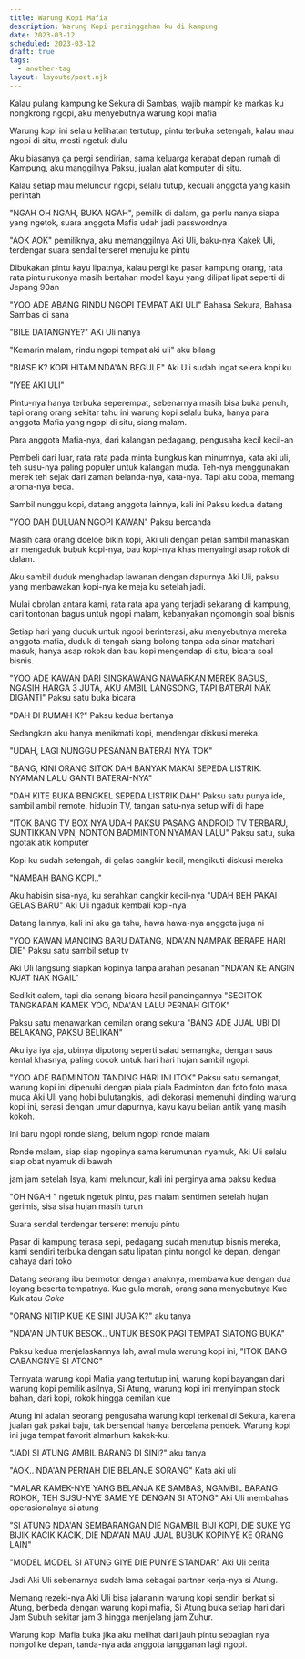 ```yaml
---
title: Warung Kopi Mafia
description: Warung Kopi persinggahan ku di kampung 
date: 2023-03-12
scheduled: 2023-03-12
draft: true
tags:
  - another-tag
layout: layouts/post.njk
---
```


Kalau pulang kampung ke Sekura di Sambas, wajib mampir ke markas ku nongkrong ngopi, aku menyebutnya warung kopi mafia

Warung kopi ini selalu kelihatan tertutup, pintu terbuka setengah, kalau mau ngopi di situ, mesti ngetuk dulu

Aku biasanya ga pergi sendirian, sama keluarga kerabat depan rumah di Kampung, aku manggilnya Paksu, jualan alat komputer di situ.

Kalau setiap mau meluncur ngopi, selalu tutup, kecuali anggota yang kasih perintah

"NGAH OH NGAH, BUKA NGAH", pemilik di dalam, ga perlu nanya siapa yang ngetok, suara anggota Mafia udah jadi passwordnya

"AOK AOK" pemiliknya, aku memanggilnya Aki Uli, baku-nya Kakek Uli, terdengar suara sendal terseret menuju ke pintu

Dibukakan pintu kayu lipatnya, kalau pergi ke pasar kampung orang, rata rata pintu rukonya masih bertahan model kayu yang dilipat lipat seperti di Jepang 90an

"YOO ADE ABANG RINDU NGOPI TEMPAT AKI ULI" Bahasa Sekura, Bahasa Sambas di sana

"BILE DATANGNYE?" AKi Uli nanya

"Kemarin malam, rindu ngopi tempat aki uli" aku bilang

"BIASE K? KOPI HITAM NDA'AN BEGULE" Aki Uli sudah ingat selera kopi ku

"IYEE AKI ULI"

Pintu-nya hanya terbuka seperempat, sebenarnya masih bisa buka penuh, tapi orang orang sekitar tahu ini warung kopi selalu buka, hanya para anggota Mafia yang ngopi di situ, siang malam.

Para anggota Mafia-nya, dari kalangan pedagang, pengusaha kecil kecil-an

Pembeli dari luar, rata rata pada minta bungkus kan minumnya, kata aki uli, teh susu-nya paling populer untuk kalangan muda. Teh-nya menggunakan merek teh sejak dari zaman belanda-nya, kata-nya. Tapi aku coba, memang aroma-nya beda.

Sambil nunggu kopi, datang anggota lainnya, kali ini Paksu kedua datang

"YOO DAH DULUAN NGOPI KAWAN" Paksu bercanda

Masih cara orang doeloe bikin kopi, Aki uli dengan pelan sambil manaskan air mengaduk bubuk kopi-nya, bau kopi-nya khas menyaingi asap rokok di dalam.

Aku sambil duduk menghadap lawanan dengan dapurnya Aki Uli, paksu yang menbawakan kopi-nya ke meja ku setelah jadi.

Mulai obrolan antara kami, rata rata apa yang terjadi sekarang di kampung, cari tontonan bagus untuk ngopi malam, kebanyakan ngomongin soal bisnis

Setiap hari yang duduk untuk ngopi berinterasi, aku menyebutnya mereka anggota mafia, duduk di tengah siang bolong tanpa ada sinar matahari masuk, hanya asap rokok dan bau kopi mengendap di situ, bicara soal bisnis.

"YOO ADE KAWAN DARI SINGKAWANG NAWARKAN MEREK BAGUS, NGASIH HARGA 3 JUTA, AKU AMBIL LANGSONG, TAPI BATERAI NAK DIGANTI" Paksu satu buka bicara

"DAH DI RUMAH K?" Paksu kedua bertanya

Sedangkan aku hanya menikmati kopi, mendengar diskusi mereka.

"UDAH, LAGI NUNGGU PESANAN BATERAI NYA TOK"

"BANG, KINI ORANG SITOK DAH BANYAK MAKAI SEPEDA LISTRIK. NYAMAN LALU GANTI BATERAI-NYA"

"DAH KITE BUKA BENGKEL SEPEDA LISTRIK DAH" Paksu satu punya ide, sambil ambil remote, hidupin TV, tangan satu-nya setup wifi di hape

"ITOK BANG TV BOX NYA UDAH PAKSU PASANG ANDROID TV TERBARU, SUNTIKKAN VPN, NONTON BADMINTON NYAMAN LALU" Paksu satu, suka ngotak atik komputer

Kopi ku sudah setengah, di gelas cangkir kecil, mengikuti diskusi mereka

"NAMBAH BANG KOPI.."

Aku habisin sisa-nya, ku serahkan cangkir kecil-nya "UDAH BEH PAKAI GELAS BARU" Aki Uli ngaduk kembali kopi-nya

Datang lainnya, kali ini aku ga tahu, hawa hawa-nya anggota juga ni

"YOO KAWAN MANCING BARU DATANG, NDA'AN NAMPAK BERAPE HARI DIE" Paksu satu sambil setup tv

Aki Uli langsung siapkan kopinya tanpa arahan pesanan "NDA'AN KE ANGIN KUAT NAK NGAIL"

Sedikit calem, tapi dia senang bicara hasil pancingannya "SEGITOK TANGKAPAN KAMEK YOO, NDA'AN LALU PERNAH GITOK"

Paksu satu menawarkan cemilan orang sekura "BANG ADE JUAL UBI DI BELAKANG, PAKSU BELIKAN"

Aku iya iya aja, ubinya dipotong seperti salad semangka, dengan saus kental khasnya, paling cocok untuk hari hari hujan sambil ngopi.

"YOO ADE BADMINTON TANDING HARI INI ITOK" Paksu satu semangat, warung kopi ini dipenuhi dengan piala piala Badminton dan foto foto masa muda Aki Uli yang hobi bulutangkis, jadi dekorasi memenuhi dinding warung kopi ini, serasi dengan umur dapurnya, kayu kayu belian antik yang masih kokoh.

Ini baru ngopi ronde siang, belum ngopi ronde malam

Ronde malam, siap siap ngopinya sama kerumunan nyamuk, Aki Uli selalu siap obat nyamuk di bawah

jam jam setelah Isya, kami meluncur, kali ini perginya ama paksu kedua

"OH NGAH " ngetuk ngetuk pintu, pas malam sentimen setelah hujan gerimis, sisa sisa hujan masih turun

Suara sendal terdengar terseret menuju pintu

Pasar di kampung terasa sepi, pedagang sudah menutup bisnis mereka, kami sendiri terbuka dengan satu lipatan pintu nongol ke depan, dengan cahaya dari toko

Datang seorang ibu bermotor dengan anaknya, membawa kue dengan dua loyang beserta tempatnya. Kue gula merah, orang sana menyebutnya Kue Kuk atau *Coke*

"ORANG NITIP KUE KE SINI JUGA K?" aku tanya

"NDA'AN UNTUK BESOK.. UNTUK BESOK PAGI TEMPAT SIATONG BUKA"

Paksu kedua menjelaskannya lah, awal mula warung kopi ini, "ITOK BANG CABANGNYE SI ATONG"

Ternyata warung kopi Mafia yang tertutup ini, warung kopi bayangan dari warung kopi pemilik asilnya, Si Atung, warung kopi ini menyimpan stock bahan, dari kopi, rokok hingga cemilan kue

Atung ini adalah seorang pengusaha warung kopi terkenal di Sekura, karena jualan gak pakai baju, tak bersendal hanya bercelana pendek. Warung kopi ini juga tempat favorit almarhum kakek-ku.

"JADI SI ATUNG AMBIL BARANG DI SINI?" aku tanya

"AOK.. NDA'AN PERNAH DIE BELANJE SORANG" Kata aki uli

"MALAR KAMEK-NYE YANG BELANJA KE SAMBAS, NGAMBIL BARANG ROKOK, TEH SUSU-NYE SAME YE DENGAN SI ATONG" Aki Uli membahas operasionalnya si atung

"SI ATUNG NDA'AN SEMBARANGAN DIE NGAMBIL BIJI KOPI, DIE SUKE YG BIJIK KACIK KACIK, DIE NDA'AN MAU JUAL BUBUK KOPINYE KE ORANG LAIN"

"MODEL MODEL SI ATUNG GIYE DIE PUNYE STANDAR" Aki Uli cerita

Jadi Aki Uli sebenarnya sudah lama sebagai partner kerja-nya si Atung.

Memang rezeki-nya Aki Uli bisa jalananin warung kopi sendiri berkat si Atung, berbeda dengan warung kopi mafia, Si Atung buka setiap hari dari Jam Subuh sekitar jam 3 hingga menjelang jam Zuhur.

Warung kopi Mafia buka jika aku melihat dari jauh pintu sebagian nya nongol ke depan, tanda-nya ada anggota langganan lagi ngopi.



